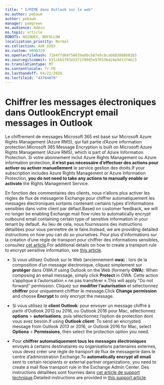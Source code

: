 ```yaml
---
title: " S/MIME dans Outlook sur le web"
ms.author: pebaum
author: pebaum
manager: pamgreen
ms.audience: Admin
ms.topic: article
ROBOTS: NOINDEX, NOFOLLOW
localization_priority: Normal
ms.collection: Adm_O365
ms.custom: 9000329
ms.openlocfilehash: 7184ffd68f56639a8bcb87e9c6cab88388868103
ms.sourcegitcommit: 631cbb5f03e5371f0995e976536d24e9d13746c3
ms.translationtype: MT
ms.contentlocale: fr-FR
ms.lasthandoff: 04/22/2020
ms.locfileid: "43764870"
---
```

# <a name="encrypt-email-messages-in-outlook"></a><span data-ttu-id="bf7f7-102">Chiffrer les messages électroniques dans Outlook</span><span class="sxs-lookup"><span data-stu-id="bf7f7-102">Encrypt email messages in Outlook</span></span>

<span data-ttu-id="bf7f7-103">Le chiffrement de messages Microsoft 365 est basé sur Microsoft Azure Rights Management (Azure RMS), qui fait partie d’Azure information protection.</span><span class="sxs-lookup"><span data-stu-id="bf7f7-103">Microsoft 365 Message Encryption is built on Microsoft Azure Rights Management (Azure RMS), which is part of Azure Information Protection.</span></span> <span data-ttu-id="bf7f7-104">Si votre abonnement inclut Azure Rights Management ou Azure information protection, **il n’est pas nécessaire d’effectuer des actions pour activer ou activer manuellement** le service gestion des droits.</span><span class="sxs-lookup"><span data-stu-id="bf7f7-104">If your subscription includes Azure Rights Management or Azure Information Protection, **you do not need to take any actions to manually enable or activate** the Rights Management Service.</span></span>

<span data-ttu-id="bf7f7-105">En fonction des commentaires des clients, nous n’allons plus activer les règles de flux de messagerie Exchange pour chiffrer automatiquement les messages électroniques sortants contenant certains types d’informations sensibles dans votre client par défaut.</span><span class="sxs-lookup"><span data-stu-id="bf7f7-105">Based on customer feedback, we will no longer be enabling Exchange mail flow rules to automatically encrypt outbound email containing certain type of sensitive information in your tenant by default.</span></span> <span data-ttu-id="bf7f7-106">Au lieu de cela, nous fournissons des instructions détaillées pour vous permettre de le faire.</span><span class="sxs-lookup"><span data-stu-id="bf7f7-106">Instead, we are providing detailed instructions on how you can do so yourselves.</span></span> <span data-ttu-id="bf7f7-107">Pour plus d’informations sur la création d’une règle de transport pour chiffrer des informations sensibles, consultez [cet article](https://aka.ms/OmeEtr).</span><span class="sxs-lookup"><span data-stu-id="bf7f7-107">For additional details on how to create a transport rule to encrypt sensitive information, see [this article](https://aka.ms/OmeEtr).</span></span>

- <span data-ttu-id="bf7f7-108">Si vous utilisez Outlook sur le Web (anciennement **owa**) : lors de la composition d’un message électronique, cliquez simplement sur **protéger** dans OWA.</span><span class="sxs-lookup"><span data-stu-id="bf7f7-108">If using Outlook on the Web (formerly **OWA**): When composing an email message, simply click **Protect** in OWA.</span></span> <span data-ttu-id="bf7f7-109">Cette action s’applique à l’autorisation « ne pas transférer ».</span><span class="sxs-lookup"><span data-stu-id="bf7f7-109">This will apply "Do not forward" permission.</span></span> <span data-ttu-id="bf7f7-110">Cliquez sur **modifier l’autorisation** et sélectionnez **chiffrer** pour uniquement chiffrer le message.</span><span class="sxs-lookup"><span data-stu-id="bf7f7-110">Click **Change permission** and choose **Encrypt** to only encrypt the message.</span></span>

- <span data-ttu-id="bf7f7-111">Si vous utilisez le **client Outlook**: pour envoyer un message chiffré à partir d’Outlook 2013 ou 2016, ou Outlook 2016 pour Mac, sélectionnez **options** > **autorisations**, puis sélectionnez l’option de protection dont vous avez besoin.</span><span class="sxs-lookup"><span data-stu-id="bf7f7-111">If using **Outlook client**: To send an encrypted message from Outlook 2013 or 2016, or Outlook 2016 for Mac, select **Options** > **Permissions**, then select the protection option you need.</span></span>

- <span data-ttu-id="bf7f7-112">Pour **chiffrer automatiquement tous les messages électroniques** envoyés à certains destinataires ou organisations partenaires externes, vous devez créer une règle de transport de flux de messagerie dans le centre d’administration Exchange.</span><span class="sxs-lookup"><span data-stu-id="bf7f7-112">To **automatically encrypt all email** sent to certain recipients or external partner organizations, you need to create a mail flow transport rule in the Exchange Admin Center.</span></span> <span data-ttu-id="bf7f7-113">Des instructions détaillées sont fournies dans [cet article de support technique](https://docs.microsoft.com/office365/securitycompliance/define-mail-flow-rules-to-encrypt-email#create-a-mail-flow-rule-to-encrypt-email-messages-with-the-new-ome-capabilities).</span><span class="sxs-lookup"><span data-stu-id="bf7f7-113">Detailed instructions are provided in [this support article](https://docs.microsoft.com/office365/securitycompliance/define-mail-flow-rules-to-encrypt-email#create-a-mail-flow-rule-to-encrypt-email-messages-with-the-new-ome-capabilities).</span></span>

